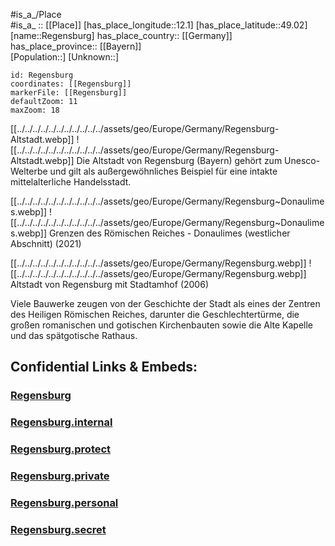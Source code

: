 ﻿---
location: [49.02,12.1] 
mapzoom: [7,12] 
mapmarker: city 
type: City
tags:
- geo/City


SpocWebEntityId: 33672
isDeleted: false
confidential: public

---


#is_a_/Place  
#is_a_ :: [[Place]] 
[has_place_longitude::12.1] 
[has_place_latitude::49.02] 
[name::Regensburg] 
has_place_country:: [[Germany]]  
has_place_province:: [[Bayern]]  
[Population::] 
[Unknown::] 


```leaflet
id: Regensburg
coordinates: [[Regensburg]] 
markerFile: [[Regensburg]] 
defaultZoom: 11 
maxZoom: 18
```


[[../../../../../../../../../../../assets/geo/Europe/Germany/Regensburg-Altstadt.webp]] 
![[../../../../../../../../../../../assets/geo/Europe/Germany/Regensburg-Altstadt.webp]] 
Die Altstadt von Regensburg (Bayern) gehört zum Unesco-Welterbe 
und gilt als außergewöhnliches Beispiel für eine intakte mittelalterliche Handelsstadt. 

[[../../../../../../../../../../../assets/geo/Europe/Germany/Regensburg~Donaulimes.webp]] 
![[../../../../../../../../../../../assets/geo/Europe/Germany/Regensburg~Donaulimes.webp]] 
Grenzen des Römischen Reiches - Donaulimes (westlicher Abschnitt) (2021)


[[../../../../../../../../../../../assets/geo/Europe/Germany/Regensburg.webp]] 
![[../../../../../../../../../../../assets/geo/Europe/Germany/Regensburg.webp]] 
Altstadt von Regensburg mit Stadtamhof (2006) 

Viele Bauwerke zeugen von der Geschichte der Stadt als eines der Zentren des Heiligen Römischen Reiches, 
darunter die Geschlechtertürme, die großen romanischen und gotischen Kirchenbauten 
sowie die Alte Kapelle und das spätgotische Rathaus.

## Confidential Links & Embeds: 

### [Regensburg](/_public/Earth/Continent/Europe/Europe~Central/Germany/Germany~West/Bayern/counties~Bayern/Regensburg-City/City/Regensburg.md) 

### [Regensburg.internal](/_internal/Earth/Continent/Europe/Europe~Central/Germany/Germany~West/Bayern/counties~Bayern/Regensburg-City/City/Regensburg.internal.md) 

### [Regensburg.protect](/_protect/Earth/Continent/Europe/Europe~Central/Germany/Germany~West/Bayern/counties~Bayern/Regensburg-City/City/Regensburg.protect.md) 

### [Regensburg.private](/_private/Earth/Continent/Europe/Europe~Central/Germany/Germany~West/Bayern/counties~Bayern/Regensburg-City/City/Regensburg.private.md) 

### [Regensburg.personal](/_personal/Earth/Continent/Europe/Europe~Central/Germany/Germany~West/Bayern/counties~Bayern/Regensburg-City/City/Regensburg.personal.md) 

### [Regensburg.secret](/_secret/Earth/Continent/Europe/Europe~Central/Germany/Germany~West/Bayern/counties~Bayern/Regensburg-City/City/Regensburg.secret.md) 
